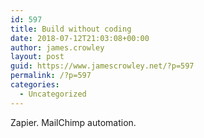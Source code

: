 ```yaml
---
id: 597
title: Build without coding
date: 2018-07-12T21:03:08+00:00
author: james.crowley
layout: post
guid: https://www.jamescrowley.net/?p=597
permalink: /?p=597
categories:
  - Uncategorized
---
```

Zapier. MailChimp automation.